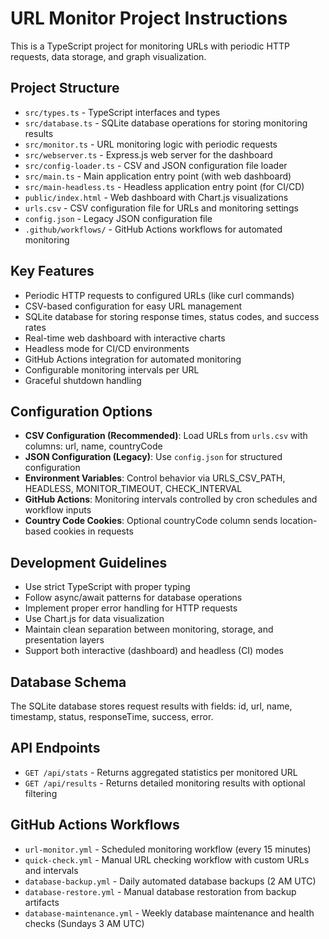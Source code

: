 <!-- Use this file to provide workspace-specific custom instructions to Copilot. For more details, visit https://code.visualstudio.com/docs/copilot/copilot-customization#_use-a-githubcopilotinstructionsmd-file -->

# URL Monitor Project Instructions

This is a TypeScript project for monitoring URLs with periodic HTTP requests, data storage, and graph visualization.

## Project Structure
- `src/types.ts` - TypeScript interfaces and types
- `src/database.ts` - SQLite database operations for storing monitoring results
- `src/monitor.ts` - URL monitoring logic with periodic requests
- `src/webserver.ts` - Express.js web server for the dashboard
- `src/config-loader.ts` - CSV and JSON configuration file loader
- `src/main.ts` - Main application entry point (with web dashboard)
- `src/main-headless.ts` - Headless application entry point (for CI/CD)
- `public/index.html` - Web dashboard with Chart.js visualizations
- `urls.csv` - CSV configuration file for URLs and monitoring settings
- `config.json` - Legacy JSON configuration file
- `.github/workflows/` - GitHub Actions workflows for automated monitoring

## Key Features
- Periodic HTTP requests to configured URLs (like curl commands)
- CSV-based configuration for easy URL management
- SQLite database for storing response times, status codes, and success rates
- Real-time web dashboard with interactive charts
- Headless mode for CI/CD environments
- GitHub Actions integration for automated monitoring
- Configurable monitoring intervals per URL
- Graceful shutdown handling

## Configuration Options
- **CSV Configuration (Recommended)**: Load URLs from `urls.csv` with columns: url, name, countryCode
- **JSON Configuration (Legacy)**: Use `config.json` for structured configuration
- **Environment Variables**: Control behavior via URLS_CSV_PATH, HEADLESS, MONITOR_TIMEOUT, CHECK_INTERVAL
- **GitHub Actions**: Monitoring intervals controlled by cron schedules and workflow inputs
- **Country Code Cookies**: Optional countryCode column sends location-based cookies in requests

## Development Guidelines
- Use strict TypeScript with proper typing
- Follow async/await patterns for database operations
- Implement proper error handling for HTTP requests
- Use Chart.js for data visualization
- Maintain clean separation between monitoring, storage, and presentation layers
- Support both interactive (dashboard) and headless (CI) modes

## Database Schema
The SQLite database stores request results with fields: id, url, name, timestamp, status, responseTime, success, error.

## API Endpoints
- `GET /api/stats` - Returns aggregated statistics per monitored URL
- `GET /api/results` - Returns detailed monitoring results with optional filtering

## GitHub Actions Workflows
- `url-monitor.yml` - Scheduled monitoring workflow (every 15 minutes)
- `quick-check.yml` - Manual URL checking workflow with custom URLs and intervals
- `database-backup.yml` - Daily automated database backups (2 AM UTC)
- `database-restore.yml` - Manual database restoration from backup artifacts
- `database-maintenance.yml` - Weekly database maintenance and health checks (Sundays 3 AM UTC)
